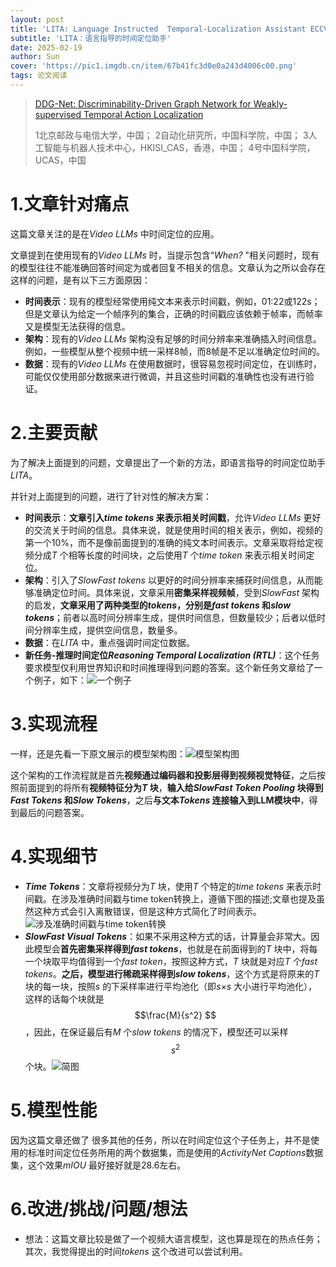 ```yaml
---
layout: post
title: 'LITA: Language Instructed  Temporal-Localization Assistant ECCV2024'
subtitle: 'LITA：语言指导的时间定位助手'
date: 2025-02-19
author: Sun
cover: 'https://pic1.imgdb.cn/item/67b41fc3d0e0a243d4006c00.png'
tags: 论文阅读
---
```


> [DDG-Net: Discriminability-Driven Graph Network for Weakly-supervised Temporal Action Localization](https://www.ecva.net/papers/eccv_2024/papers_ECCV/papers/08090.pdf)
> 
> 1北京邮政与电信大学，中国；
> 2自动化研究所，中国科学院，中国；
> 3人工智能与机器人技术中心，HKISI_CAS，香港，中国；
> 4号中国科学院，UCAS，中国

# 1.文章针对痛点

这篇文章关注的是在*Video LLMs* 中时间定位的应用。

文章提到在使用现有的*Video LLMs* 时，当提示包含“*When?* "相关问题时，现有的模型往往不能准确回答时间定为或者回复不相关的信息。文章认为之所以会存在这样的问题，是有以下三方面原因：

* **时间表示**：现有的模型经常使用纯文本来表示时间戳，例如，01:22或122s；但是文章认为给定一个帧序列的集合，正确的时间戳应该依赖于帧率，而帧率又是模型无法获得的信息。
* **架构**：现有的*Video LLMs* 架构没有足够的时间分辨率来准确插入时间信息。例如，一些模型从整个视频中统一采样8帧，而8帧是不足以准确定位时间的。
* **数据**：现有的*Video LLMs* 在使用数据时，很容易忽视时间定位，在训练时，可能仅仅使用部分数据来进行微调，并且这些时间戳的准确性也没有进行验证。

# 2.主要贡献

为了解决上面提到的问题，文章提出了一个新的方法，即语言指导的时间定位助手*LITA*。

并针对上面提到的问题，进行了针对性的解决方案：

* **时间表示**：**文章引入*time tokens* 来表示相关时间戳**，允许*Video LLMs* 更好的交流关于时间的信息。具体来说，就是使用时间的相关表示，例如，视频的第一个10%，而不是像前面提到的准确的纯文本时间表示。文章采取将给定视频分成*T* 个相等长度的时间块，之后使用*T* 个*time token* 来表示相关时间定位。
* **架构**：引入了*SlowFast tokens* 以更好的时间分辨率来捕获时间信息，从而能够准确定位时间。具体来说，文章采用**密集采样视频帧**，受到*SlowFast*  架构的启发，**文章采用了两种类型的*tokens*，分别是*fast tokens* 和*slow tokens***；前者以高时间分辨率生成，提供时间信息，但数量较少；后者以低时间分辨率生成，提供空间信息，数量多。
* **数据**：在*LITA* 中，重点强调时间定位数据。
* **新任务-推理时间定位*Reasoning Temporal Localization (RTL)***：这个任务要求模型仅利用世界知识和时间推理得到问题的答案。这个新任务文章给了一个例子，如下：![一个例子](https://pic1.imgdb.cn/item/67b428b0d0e0a243d4006fcc.png)

# 3.实现流程

一样，还是先看一下原文展示的模型架构图：![模型架构图](https://pic1.imgdb.cn/item/67b4441dd0e0a243d4007906.png)

这个架构的工作流程就是首先**视频通过编码器和投影层得到视频视觉特征**，之后按照前面提到的将所有**视频特征分为*T* 块**，**输入给*SlowFast Token Pooling* 块得到*Fast Tokens* 和*Slow Tokens***，之后**与文本*Tokens* 连接输入到LLM模块中**，得到最后的问题答案。

# 4.实现细节

* ***Time Tokens***：文章将视频分为*T* 块，使用*T* 个特定的*time tokens* 来表示时间戳。在涉及准确时间戳与time token转换上，遵循下图的描述;文章也提及虽然这种方式会引入离散错误，但是这种方式简化了时间表示。![涉及准确时间戳与time token转换](https://pic1.imgdb.cn/item/67b446e9d0e0a243d4007b50.png)
* ***SlowFast Visual Tokens***：如果不采用这种方式的话，计算量会非常大。因此模型会**首先密集采样得到*fast tokens***，也就是在前面得到的*T* 块中，将每一个块取平均值得到一个*fast token*，按照这种方式，*T* 块就是对应*T* 个*fast tokens*。**之后，模型进行稀疏采样得到*slow tokens***，这个方式是将原来的*T* 块的每一块，按照*s* 的下采样率进行平均池化（即*s×s* 大小进行平均池化），这样的话每个块就是$$\frac{M}{s^2} $$，因此，在保证最后有*M* 个*slow tokens* 的情况下，模型还可以采样$${s^2}$$个块。![简图](https://pic1.imgdb.cn/item/67b44c6bd0e0a243d4007d59.jpg)

# 5.模型性能

因为这篇文章还做了 很多其他的任务，所以在时间定位这个子任务上，并不是使用的标准时间定位任务所用的两个数据集，而是使用的*ActivityNet Captions*数据集，这个效果*mIOU* 最好接好就是28.6左右。

# 6.改进/挑战/问题/想法

* 想法：这篇文章比较是做了一个视频大语言模型，这也算是现在的热点任务；其次，我觉得提出的时间*tokens* 这个改进可以尝试利用。



